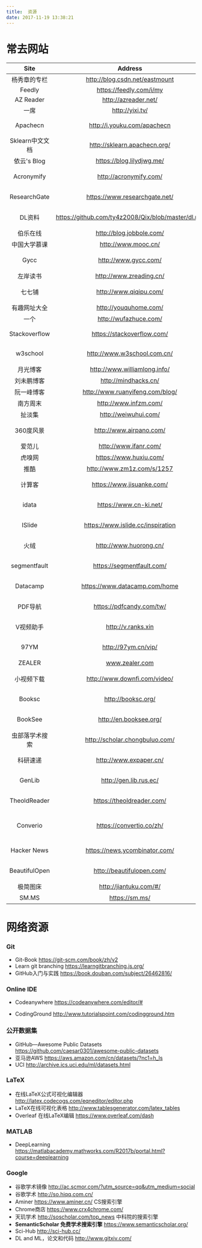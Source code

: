 ```yaml
---
title:  资源
date: 2017-11-19 13:38:21
---
```


# 常去网站

|     Site      |                 Address                  |   About   |
| :-----------: | :--------------------------------------: | :-------: |
|    杨秀章的专栏     |      http://blog.csdn.net/eastmount      |   Blog    |
|    Feedly     |         https://feedly.com/i/my          |    RSS    |
|   AZ Reader   |           http://azreader.net/           |    RSS    |
|      一席       |             http://yixi.tv/              |    演讲     |
|   Apachecn    |       http://i.youku.com/apachecn        | Python视频网 |
|  Sklearn中文文档  |       http://sklearn.apachecn.org/       |   开源翻译    |
|   依云's Blog   |        https://blog.lilydjwg.me/         |   Blog    |
|  Acronymify   |          http://acronymify.com/          |   英文缩写    |
| ResearchGate  |      https://www.researchgate.net/       |   科研社区    |
|     DL资料      | https://github.com/ty4z2008/Qix/blob/master/dl.md |  深度学习资料   |
|     伯乐在线      |         http://blog.jobbole.com/         |   IT资讯    |
|    中国大学慕课     |           http://www.mooc.cn/            |   MOOC    |
|     Gycc      |           http://www.gycc.com/           |   谷歌镜像    |
|     左岸读书      |         http://www.zreading.cn/          |   Blog    |
|      七七铺      |          http://www.qiqipu.com/          |   电影下载    |
|    有趣网址大全     |          http://youquhome.com/           |    探索     |
|      一个       |          http://wufazhuce.com/           |    文学     |
| Stackoverflow |        https://stackoverflow.com/        |  code问答   |
|   w3school    |       http://www.w3school.com.cn/        |   web技术   |
|     月光博客      |       http://www.williamlong.info/       |   Blog    |
|     刘未鹏博客     |           http://mindhacks.cn/           |   Blog    |
|     阮一峰博客     |     http://www.ruanyifeng.com/blog/      |   Blog    |
|     南方周末      |          http://www.infzm.com/           |   News    |
|      扯淡集      |           http://weiwuhui.com/           |   Blog    |
|    360度风景     |         http://www.airpano.com/          |   风景图片    |
|      爱范儿      |          http://www.ifanr.com/           |   IT资讯    |
|      虎嗅网      |          https://www.huxiu.com/          |   IT资讯    |
|      推酷       |        http://www.zm1z.com/s/1257        |   IT资讯    |
|      计算客      |        https://www.jisuanke.com/         |   在线编程    |
|     idata     |          https://www.cn-ki.net/          |   论文下载    |
|    ISlide     |    https://www.islide.cc/inspiration     |   PPT插件   |
|      火绒       |          http://www.huorong.cn/          |   安全软件    |
| segmentfault  |        https://segmentfault.com/         |   问答网站    |
|   Datacamp    |      https://www.datacamp.com/home       |   数据分析    |
|     PDF导航     |         https://pdfcandy.com/tw/         |   PDF处理   |
|     V视频助手     |            http://v.ranks.xin            |   视频下载    |
|     97YM      |           http://97ym.cn/vip/            |   Vip视频   |
|    ZEALER     |              www.zealer.com              |    科技     |
|     小视频下载     |       http://www.downfi.com/video/       |   视频下载    |
|    Booksc     |            http://booksc.org/            |   电子书下载   |
|    BookSee    |          http://en.booksee.org/          |   电子书下载   |
|    虫部落学术搜索    |      http://scholar.chongbuluo.com/      |   搜索引擎    |
|     科研速递      |          http://www.expaper.cn/          |   文献互助    |
|    GenLib     |          http://gen.lib.rus.ec/          |   电子书下载   |
| TheoldReader  |        https://theoldreader.com/         |   跟踪期刊    |
|   Converio    |         https://convertio.co/zh/         |  在线文件转换器  |
|  Hacker News  |      https://news.ycombinator.com/       |   程序新闻    |
| BeautifulOpen |        http://beautifulopen.com/         |  开源项目网站   |
|     极简图床      |          http://jiantuku.com/#/          |    图床     |
|     SM.MS     |              https://sm.ms/              |    图床     |

# 网络资源

### Git

- Git-Book https://git-scm.com/book/zh/v2
- Learn git  branching  https://learngitbranching.js.org/
- GitHub入门与实践  https://book.douban.com/subject/26462816/

### Online IDE

- Codeanywhere    https://codeanywhere.com/editor/#


- CodingGround   http://www.tutorialspoint.com/codingground.htm

### 公开数据集

- GitHub—Awesome Public Datasets   https://github.com/caesar0301/awesome-public-datasets
- 亚马逊AWS  https://aws.amazon.com/cn/datasets/?nc1=h_ls
- UCI  http://archive.ics.uci.edu/ml/datasets.html

### LaTeX

- 在线LaTeX公式可视化编辑器  http://latex.codecogs.com/eqneditor/editor.php
- LaTeX在线可视化表格  http://www.tablesgenerator.com/latex_tables
- Overleaf 在线LaTeX编辑 https://www.overleaf.com/dash


### MATLAB

- DeepLearning  https://matlabacademy.mathworks.com/R2017b/portal.html?course=deeplearning


### Google

- 谷歌学术镜像  http://ac.scmor.com/?utm_source=qq&utm_medium=social
- 谷歌学术  http://so.hiqq.com.cn/
- Aminer https://www.aminer.cn/  CS搜索引擎
- Chrome商店  https://www.crx4chrome.com/
- 天玑学术 http://soscholar.com/top_news  中科院的搜索引擎
- **SemanticScholar 免费学术搜索引擎**  https://www.semanticscholar.org/
- Sci-Hub http://sci-hub.cc/
- DL and ML，论文和代码 http://www.gitxiv.com/ 

